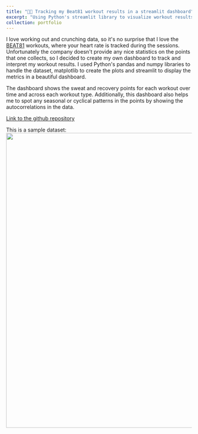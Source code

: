 ```yaml
---
title: "🏋🏻 Tracking my Beat81 workout results in a streamlit dashboard"
excerpt: "Using Python's streamlit library to visualize workout results <br/><img src='https://github.com/m-guseva/personal/assets/63409978/e75597a9-abbc-4de6-9ce9-c7a16a7e942c'>"
collection: portfolio
---
```


I love working out and crunching data, so it's no surprise that I love the [BEAT81](https://www.beat81.com) workouts, where your heart rate is tracked during the sessions. Unfortunately the company doesn't provide any nice statistics
on the points that one collects, so I decided to create my own dashboard to track and interpret my workout results. I used Python's pandas and numpy libraries to handle the dataset, matplotlib to create the plots and streamlit to display 
the metrics in a beautiful dashboard.

The dashboard shows the sweat and recovery points for each workout over time and across each workout type. Additionally, this dashboard also helps me to spot any seasonal or cyclical patterns in the points
by showing the autocorrelations in the data. 

[Link to the github repository](https://github.com/m-guseva/B81-Dashboard)

This is a sample dataset:
[<img src="https://github.com/m-guseva/B81-Dashboard/assets/63409978/3068baeb-cf1e-4826-90aa-8fe4f3524bb2" width="800"/>](image.png)
